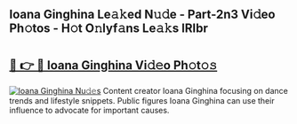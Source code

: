 ## Ioana Ginghina Le𝚊𝚔ed N𝚞𝚍e - Part-2n3 Vi𝚍eo Ph𝚘tos - H𝚘t O𝚗lyf𝚊ns Le𝚊𝚔s lRIbr

# <h2><a href="http://hf8gqt.feru.top/?c=Ioana+Ginghina">🔗 👉 🔴 Ioana Ginghina Vi𝚍𝚎o Ph𝚘t𝚘𝚜</a></h2>

[![Ioana Ginghina Nu𝚍𝚎s](https://i.imgur.com/0TWrTi3.gif)](http://hf8gqt.feru.top/?c=Ioana+Ginghina)
Content creator Ioana Ginghina focusing on dance trends and lifestyle snippets. Public figures Ioana Ginghina can use their influence to advocate for important causes. 
